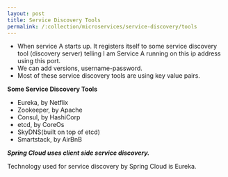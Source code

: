 ```yaml
---
layout: post
title: Service Discovery Tools
permalink: /:collection/microservices/service-discovery/tools
---
```


- When service A starts up. It registers itself to some service discovery tool (discovery server) telling I am Service A running on this ip address using this port.
- We can add versions, username-password.
- Most of these service discovery tools are using key value pairs.

**Some Service Discovery Tools**
- Eureka, by Netflix
- Zookeeper, by Apache
- Consul, by HashiCorp
- etcd, by CoreOs
- SkyDNS(built on top of etcd)
- Smartstack, by AirBnB

***Spring Cloud uses client side service discovery.***

Technology used for service discovery by Spring Cloud is Eureka.
